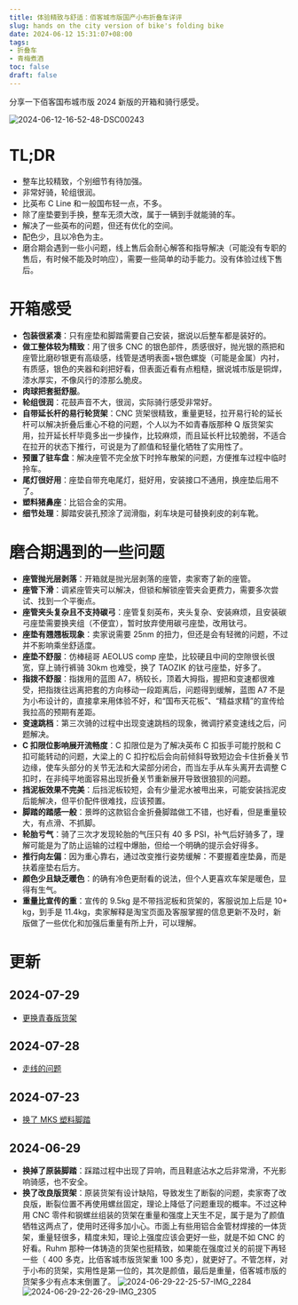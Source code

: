 ```yaml
---
title: 体验精致与舒适：佰客城市版国产小布折叠车详评
slug: hands on the city version of bike's folding bike
date: 2024-06-12 15:31:07+08:00
tags:
- 折叠车
- 青梅煮酒
toc: false
draft: false
---
```

分享一下佰客国布城市版 2024 新版的开箱和骑行感受。

![2024-06-12-16-52-48-DSC00243](https://raw.githubusercontent.com/xbot/image-hosting/master/blog/20240612165248000-cdc1f4c5a970873be112cb55a04bace6.avif)

# TL;DR

- 整车比较精致，个别细节有待加强。
- 非常好骑，轮组很润。
- 比英布 C Line 和一般国布轻一点，不多。
- 除了座垫要到手换，整车无须大改，属于一辆到手就能骑的车。
- 解决了一些英布的问题，但还有优化的空间。
- 配色少，且以冷色为主。
- 磨合期会遇到一些小问题，线上售后会耐心解答和指导解决（可能没有专职的售后，有时候不能及时响应），需要一些简单的动手能力。没有体验过线下售后。

# 开箱感受

- **包装很紧凑**：只有座垫和脚踏需要自己安装，据说以后整车都是装好的。
- **做工整体较为精致**：用了很多 CNC 的银色部件，质感很好，抛光银的燕把和座管比磨砂银更有高级感，线管是透明表面+银色螺旋（可能是金属）内衬，有质感，银色的夹器和刹把好看，但表面近看有点粗糙，据说城市版是铜焊，漆水厚实，不像风行的漆那么脆皮。
- **肉球把套挺舒服**。
- **轮组很润**：花鼓声音不大，很润，实际骑行感受非常好。
- **自带延长杆的易行轮货架**：CNC 货架很精致，重量更轻，拉开易行轮的延长杆可以解决折叠后重心不稳的问题，个人以为不如青春版那种 Q 版货架实用，拉开延长杆毕竟多出一步操作，比较麻烦，而且延长杆比较脆弱，不适合在拉开的状态下推行，可说是为了颜值和轻量化牺牲了实用性了。
- **预置了驻车盘**：解决座管不完全放下时拎车散架的问题，方便推车过程中临时拎车。
- **尾灯很好用**：座垫自带充电尾灯，挺好用，安装接口不通用，换座垫后用不了。
- **塑料猪鼻座**：比铝合金的实用。
- **细节处理**：脚踏安装孔预涂了润滑脂，刹车块是可替换刹皮的刹车靴。

# 磨合期遇到的一些问题

- **座管抛光层剥落**：开箱就是抛光层剥落的座管，卖家寄了新的座管。
- **座管下滑**：调紧座管夹可以解决，但锁和解锁座管夹会更费力，需要多次尝试、找到一个平衡点。
- **座管夹头复杂且不支持碳弓**：座管复刻英布，夹头复杂、安装麻烦，且安装碳弓座垫需要换夹组（不便宜），暂时放弃使用碳弓座垫，改用钛弓。
- **座垫有翘翘板现象**：卖家说需要 25nm 的扭力，但还是会有轻微的问题，不过并不影响乘坐舒适度。
- **座垫不舒服**：仿棒槌哥 AEOLUS comp 座垫，比较硬且中间的空隙很长很宽，穿上骑行裤骑 30km 也难受，换了 TAOZIK 的钛弓座垫，好多了。
- **指拨不舒服**：指拨用的蓝图 A7，柄较长，顶着大拇指，握把和变速都很难受，把指拨往远离把套的方向移动一段距离后，问题得到缓解，蓝图 A7 不是为小布设计的，直接拿来用体验不好，和“国布天花板”、“精益求精”的宣传给我拉高的预期有差距。
- **变速跳档**：第三次骑的过程中出现变速跳档的现象，微调拧紧变速线之后，问题解决。
- **C 扣限位影响展开流畅度**：C 扣限位是为了解决英布 C 扣扳手可能拧脱和 C 扣可能转动的问题，大梁上的 C 扣拧松后会向前倾斜导致短边会卡住折叠关节边缘，使车头部分的关节无法和大梁部分闭合，而当左手从车头离开去调整 C 扣时，在非纯平地面容易出现折叠关节重新展开导致很狼狈的问题。
- **挡泥板效果不完美**：后挡泥板较短，会有少量泥水被甩出来，可能安装挡泥皮后能解决，但平价配件很难找，应该预置。
- **脚踏的踏感一般**：景晔的这款铝合金折叠脚踏做工不错，也好看，但是重量较大，有点滑、不抓脚。
- **轮胎亏气**：骑了三次才发现轮胎的气压只有 40 多 PSI，补气后好骑多了，理解可能是为了防止运输的过程中爆胎，但给一个明确的提示会好得多。
- **推行向左偏**：因为重心靠右，通过改变推行姿势缓解：不要握着座垫鼻，而是扶着座垫右后方。
- **颜色少且缺乏暖色**：的确有冷色更耐看的说法，但个人更喜欢车架是暖色，显得有生气。
- **重量比宣传的重**：宣传的 9.5kg 是不带挡泥板和货架的，客服说加上后是 10+ kg，到手是 11.4kg，卖家解释是淘宝页面及客服掌握的信息更新不及时，新版做了一些优化和加强后重量有所上升，可以理解。

# 更新

## 2024-07-29

- [更换青春版货架](/posts/replacing-the-rack-of-bikes-folding-bike-with-the-se-version)

## 2024-07-28

- [走线的问题](/posts/wiring-issue-of-the-bikes-folding-bike)

## 2024-07-23

- [换了 MKS 塑料脚踏](/posts/mks-ux-d-pedal)

## 2024-06-29

- **换掉了原装脚踏**：踩踏过程中出现了异响，而且鞋底沾水之后非常滑，不光影响骑感，也不安全。
- **换了改良版货架**：原装货架有设计缺陷，导致发生了断裂的问题，卖家寄了改良版，断裂位置不再使用螺丝固定，理论上降低了问题重现的概率。不过这种用 CNC 零件和钢螺丝组装的货架在重量和强度上天生不足，属于是为了颜值牺牲这两点了，使用时还得多加小心。市面上有些用铝合金管材焊接的一体货架，重量轻很多，精度未知，理论上强度应该会更好一些，就是不如 CNC 的好看。Ruhm 那种一体铸造的货架也挺精致，如果能在强度过关的前提下再轻一些（ 400 多克，比佰客城市版货架重 100 多克），就更好了。不管怎样，对于小布的货架，实用性是第一位的，其次是颜值，最后是重量，佰客城市版的货架多少有点本末倒置了。
  ![2024-06-29-22-25-57-IMG_2284](https://raw.githubusercontent.com/xbot/image-hosting/master/blog/20240629222557000-54d146e5afb52b986c7467c24c778afa.avif)
  ![2024-06-29-22-26-29-IMG_2305](https://raw.githubusercontent.com/xbot/image-hosting/master/blog/20240629222629000-d5f656f3ce6195046c73f8d9480bbbe0.avif)